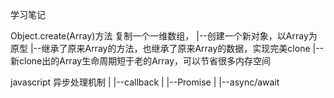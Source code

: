 学习笔记

Object.create(Array)方法
复制一个一维数组，
  |--创建一个新对象，以Array为原型
  |--继承了原来Array的方法，也继承了原来Array的数据，实现完美clone
  |--新clone出的Array生命周期短于老的Array，可以节省很多内存空间

javascript 异步处理机制
 |
 |--callback
 |
 |--Promise
 |
 |--async/await